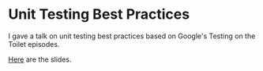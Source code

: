 # Unit Testing Best Practices
I gave a talk on unit testing best practices based on Google's Testing on the Toilet episodes.

[Here](https://docs.google.com/presentation/d/1W3nJOfpGSpXzYUyc2nhRefaTPCWipiusSw-F_ZxRG9s/edit?usp=sharing) are the slides.
